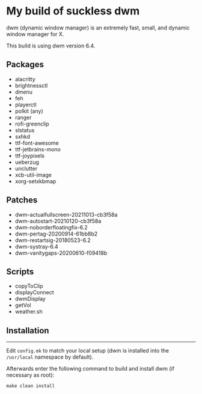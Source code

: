 # My build of suckless dwm

dwm (dynamic window manager) is an extremely fast, small, and dynamic window manager for X.

This build is using dwm version 6.4.

## Packages

- alacritty
- brightnessctl
- dmenu
- feh
- playerctl
- polkit (any)
- ranger
- rofi-greenclip
- slstatus
- sxhkd
- ttf-font-awesome
- ttf-jetbrains-mono
- ttf-joypixels
- ueberzug
- unclutter
- xcb-util-image
- xorg-setxkbmap

## Patches

- dwm-actualfullscreen-20211013-cb3f58a
- dwm-autostart-20210120-cb3f58a
- dwm-noborderfloatingfix-6.2
- dwm-pertag-20200914-61bb8b2
- dwm-restartsig-20180523-6.2
- dwm-systray-6.4
- dwm-vanitygaps-20200610-f09418b

## Scripts

- copyToClip
- displayConnect
- dwmDisplay
- getVol
- weather.sh

## Installation
------------
Edit `config.mk` to match your local setup (dwm is installed into
the `/usr/local` namespace by default).

Afterwards enter the following command to build and install dwm (if
necessary as root):

    make clean install
